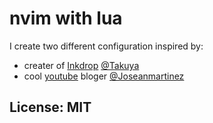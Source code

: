 # nvim with lua
  
I create two different configuration inspired by:
- creater of [Inkdrop](https://www.inkdrop.app/) [@Takuya](https://github.com/craftzdog) 
- cool [youtube](https://www.youtube.com/@joseanmartinez) bloger [@Joseanmartinez](https://github.com/josean-dev)  
  
## License: MIT  
